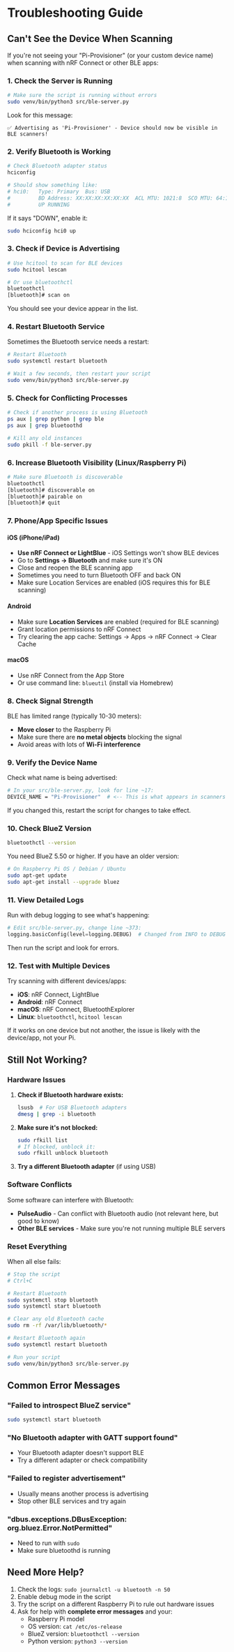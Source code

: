 # Troubleshooting Guide

## Can't See the Device When Scanning

If you're not seeing your "Pi-Provisioner" (or your custom device name) when scanning with nRF Connect or other BLE apps:

### 1. Check the Server is Running

```bash
# Make sure the script is running without errors
sudo venv/bin/python3 src/ble-server.py
```

Look for this message:
```
✅ Advertising as 'Pi-Provisioner' - Device should now be visible in BLE scanners!
```

### 2. Verify Bluetooth is Working

```bash
# Check Bluetooth adapter status
hciconfig

# Should show something like:
# hci0:   Type: Primary  Bus: USB
#         BD Address: XX:XX:XX:XX:XX:XX  ACL MTU: 1021:8  SCO MTU: 64:1
#         UP RUNNING
```

If it says "DOWN", enable it:
```bash
sudo hciconfig hci0 up
```

### 3. Check if Device is Advertising

```bash
# Use hcitool to scan for BLE devices
sudo hcitool lescan

# Or use bluetoothctl
bluetoothctl
[bluetooth]# scan on
```

You should see your device appear in the list.

### 4. Restart Bluetooth Service

Sometimes the Bluetooth service needs a restart:

```bash
# Restart Bluetooth
sudo systemctl restart bluetooth

# Wait a few seconds, then restart your script
sudo venv/bin/python3 src/ble-server.py
```

### 5. Check for Conflicting Processes

```bash
# Check if another process is using Bluetooth
ps aux | grep python | grep ble
ps aux | grep bluetoothd

# Kill any old instances
sudo pkill -f ble-server.py
```

### 6. Increase Bluetooth Visibility (Linux/Raspberry Pi)

```bash
# Make sure Bluetooth is discoverable
bluetoothctl
[bluetooth]# discoverable on
[bluetooth]# pairable on
[bluetooth]# quit
```

### 7. Phone/App Specific Issues

#### iOS (iPhone/iPad)
- **Use nRF Connect or LightBlue** - iOS Settings won't show BLE devices
- Go to **Settings → Bluetooth** and make sure it's ON
- Close and reopen the BLE scanning app
- Sometimes you need to turn Bluetooth OFF and back ON
- Make sure Location Services are enabled (iOS requires this for BLE scanning)

#### Android
- Make sure **Location Services** are enabled (required for BLE scanning)
- Grant location permissions to nRF Connect
- Try clearing the app cache: Settings → Apps → nRF Connect → Clear Cache

#### macOS
- Use nRF Connect from the App Store
- Or use command line: `blueutil` (install via Homebrew)

### 8. Check Signal Strength

BLE has limited range (typically 10-30 meters):
- **Move closer** to the Raspberry Pi
- Make sure there are **no metal objects** blocking the signal
- Avoid areas with lots of **Wi-Fi interference**

### 9. Verify the Device Name

Check what name is being advertised:

```bash
# In your src/ble-server.py, look for line ~17:
DEVICE_NAME = "Pi-Provisioner"  # <-- This is what appears in scanners
```

If you changed this, restart the script for changes to take effect.

### 10. Check BlueZ Version

```bash
bluetoothctl --version
```

You need BlueZ 5.50 or higher. If you have an older version:

```bash
# On Raspberry Pi OS / Debian / Ubuntu
sudo apt-get update
sudo apt-get install --upgrade bluez
```

### 11. View Detailed Logs

Run with debug logging to see what's happening:

```python
# Edit src/ble-server.py, change line ~373:
logging.basicConfig(level=logging.DEBUG)  # Changed from INFO to DEBUG
```

Then run the script and look for errors.

### 12. Test with Multiple Devices

Try scanning with different devices/apps:
- **iOS**: nRF Connect, LightBlue
- **Android**: nRF Connect
- **macOS**: nRF Connect, BluetoothExplorer
- **Linux**: `bluetoothctl`, `hcitool lescan`

If it works on one device but not another, the issue is likely with the device/app, not your Pi.

## Still Not Working?

### Hardware Issues

1. **Check if Bluetooth hardware exists:**
   ```bash
   lsusb  # For USB Bluetooth adapters
   dmesg | grep -i bluetooth
   ```

2. **Make sure it's not blocked:**
   ```bash
   sudo rfkill list
   # If blocked, unblock it:
   sudo rfkill unblock bluetooth
   ```

3. **Try a different Bluetooth adapter** (if using USB)

### Software Conflicts

Some software can interfere with Bluetooth:
- **PulseAudio** - Can conflict with Bluetooth audio (not relevant here, but good to know)
- **Other BLE services** - Make sure you're not running multiple BLE servers

### Reset Everything

When all else fails:

```bash
# Stop the script
# Ctrl+C

# Restart Bluetooth
sudo systemctl stop bluetooth
sudo systemctl start bluetooth

# Clear any old Bluetooth cache
sudo rm -rf /var/lib/bluetooth/*

# Restart Bluetooth again
sudo systemctl restart bluetooth

# Run your script
sudo venv/bin/python3 src/ble-server.py
```

## Common Error Messages

### "Failed to introspect BlueZ service"
```bash
sudo systemctl start bluetooth
```

### "No Bluetooth adapter with GATT support found"
- Your Bluetooth adapter doesn't support BLE
- Try a different adapter or check compatibility

### "Failed to register advertisement"
- Usually means another process is advertising
- Stop other BLE services and try again

### "dbus.exceptions.DBusException: org.bluez.Error.NotPermitted"
- Need to run with `sudo`
- Make sure bluetoothd is running

## Need More Help?

1. Check the logs: `sudo journalctl -u bluetooth -n 50`
2. Enable debug mode in the script
3. Try the script on a different Raspberry Pi to rule out hardware issues
4. Ask for help with **complete error messages** and your:
   - Raspberry Pi model
   - OS version: `cat /etc/os-release`
   - BlueZ version: `bluetoothctl --version`
   - Python version: `python3 --version`
